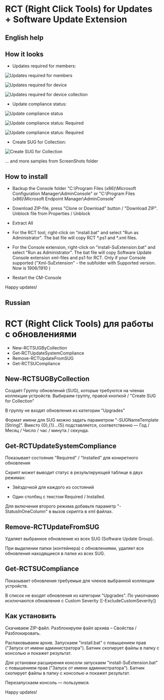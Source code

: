 # RCT (Right Click Tools) for Updates + Software Update Extension

## English help

## How it looks

- Updates required for members:

![Updates required for members](screenshots/rct-01.png?raw=true "Updates required for the computer")

![Updates required for device](screenshots/SuExt+rct-01.png?raw=true "Updates required for the device")

![Updates required for device collection](screenshots/SuExt+rct-02.png?raw=true "Updates required for the device collection")

- Update compliance status:

![Update compliance status](screenshots/rct-03.png?raw=true "Update compliance status")

![Update compliance status: Required](screenshots/SuExt+rct-03.png?raw=true "Update compliance status")

![Update compliance status: Required](screenshots/SuExt+rct-04.png?raw=true "Update compliance status")

- Create SUG for Collection:

![Create SUG for Collection](screenshots/rct-04.png?raw=true "Create SUG for Collection")

... and more samples from ScreenShots folder

## How to install

- Backup the Console folder "C:\Program Files (x86)\Microsoft Configuration Manager\AdminConsole" or "C:\Program Files (x86)\Microsoft Endpoint Manager\AdminConsole"

- Download ZIP-file, press "Clone or Download" button / "Download ZIP". Unblock file from Properties / Unblock

- Extract All

- For the RCT tool, right-click on "install.bat" and select "Run as Administrator". The bat file will copy RCT *.ps1 and *.xml files.

- For the Console extension, right-click on "install-SuExtension.bat" and select "Run as Administrator". The bat file will copy Software Update Console extension xml-files and ps1 for RCT. Only if your Console supported ("Xml-SuExtension" - the subfolder with Supported version. Now is 1906/1910 )

- Restart the CM-Console

Happy updates!

## Russian

# RCT (Right Click Tools) для работы с обновлениями

- New-RCTSUGByCollection
- Get-RCTUpdateSystemCompliance
- Remove-RCTUpdateFromSUG
- Get-RCTSUCompliance

## New-RCTSUGByCollection

Создаёт Группу обновлений (SUG), которые требуются на членах коллекции устройств. Выбираем группу, правой кнопкой / "Create SUG for Collection"

В группу не входят обновления из категории "Upgrades"

Формат имени для SUG можно задать параметром "-SUGNameTemplate [String]". Вместо {0},{1}…{5} подставляется, соответственно — Год / Месяц / Число / час / минута / секунда.

## Get-RCTUpdateSystemCompliance

Показывает состояние "Required" / "Installed" для конкретного обновления

Скрипт может выводит статус в результирующей таблице в двух режимах:

- Звёздочкой для каждого из состояний

- Один столбец с текстом Required / Installed.

Для включения второго режима добавьте параметр "-StatusInOneColumn" в вызов скрипта в xml файлах.

## Remove-RCTUpdateFromSUG

Удаляет выбранное обновление из всех SUG (Software Update Group).

При выделении папки (контейнера) с обновлениями, удаляет все обновления находящиеся в папке из всех SUG.

## Get-RCTSUCompliance

Показывает обновления требуемые для членов выбранной коллекции устройств.

В список не входят обновления из категории "Upgrades". По умолчанию исключаются обновления с Custom Severity ([-ExcludeCustomSeverity])

## Как установить

Скачиваем ZIP-файл. Разблокируем файл архива – Свойства / Разблокировать.

Распаковываем архив. Запускаем "install.bat" с повышением прав ("Запуск от имени администратора"). Батник скопирует файлы в папку с консолью и покажет результат.

Для установки расширения консоли запускаем "install-SuExtension.bat" с повышением прав ("Запуск от имени администратора"). Батник скопирует файлы в папку с консолью и покажет результат.

Перезапускаем консоль — пользуемся.

Happy updates!
